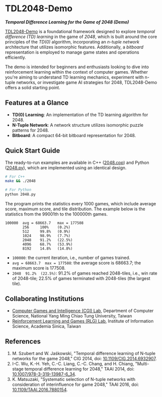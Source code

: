 # TDL2048-Demo

***Temporal Difference Learning for the Game of 2048 (Demo)***

[TDL2048-Demo](https://github.com/moporgic/TDL2048-Demo) is a foundational framework designed to explore *temporal difference (TD) learning* in the game of *2048*, which is built around the core principles of the *TD(0)* algorithm, incorporating an *n-tuple network* architecture that utilizes isomorphic features. Additionally, a *bitboard* representation is employed to manage game states and operations efficiently.

The demo is intended for beginners and enthusiasts looking to dive into reinforcement learning within the context of computer games. Whether you're aiming to understand TD learning mechanics, experiment with n-tuple networks, or investigate game AI strategies for 2048, TDL2048-Demo offers a solid starting point.

## Features at a Glance

- **TD(0) Learning**: An implementation of the TD learning algorithm for 2048.
- **N-Tuple Network**: A network structure utilizes isomorphic puzzle patterns for 2048.
- **Bitboard**: A compact 64-bit bitboard representation for 2048.

## Quick Start Guide

The ready-to-run examples are available in C++ ([2048.cpp](2048.cpp)) and Python ([2048.py](2048.py)), which are implemented using an identical design.

```bash
# For C++
make && ./2048

# For Python
python 2048.py
```

The program prints the statistics every 1000 games, which include average score, maximum score, and tile distribution.
The example below is the statistics from the 99001th to the 100000th games.
```
100000  avg = 68663.7   max = 177508
        256     100%    (0.2%)
        512     99.8%   (0.9%)
        1024    98.9%   (7.7%)
        2048    91.2%   (22.5%)
        4096    68.7%   (53.9%)
        8192    14.8%   (14.8%)
```
- `100000`: the current iteration, i.e., number of games trained.
- `avg = 68663.7  max = 177508`: the average score is 68663.7;
                                 the maximum score is 177508.
- `2048  91.2%  (22.5%)`: 91.2% of games reached 2048-tiles, i.e., win rate of 2048-tile;
                          22.5% of games terminated with 2048-tiles (the largest tile).

## Collaborating Institutions

* [Computer Games and Intelligence (CGI) Lab](https://cgi.lab.nycu.edu.tw), Department of Computer Science, National Yang Ming Chiao Tung University, Taiwan
* [Reinforcement Learning and Games (RLG) Lab](https://rlg.iis.sinica.edu.tw), Institute of Information Science, Academia Sinica, Taiwan

## References

1. M. Szubert and W. Jaśkowski, "Temporal difference learning of N-tuple networks for the game 2048," CIG 2014, doi: [10.1109/CIG.2014.6932907](https://doi.org/10.1109/CIG.2014.6932907).
2. I-C. Wu, K.-H. Yeh, C.-C. Liang, C.-C. Chang, and H. Chiang, "Multi-stage temporal difference learning for 2048," TAAI 2014, doi: [10.1007/978-3-319-13987-6_34](https://doi.org/10.1007/978-3-319-13987-6_34).
3. K. Matsuzaki, "Systematic selection of N-tuple networks with consideration of interinfluence for game 2048," TAAI 2016, doi: [10.1109/TAAI.2016.7880154](https://doi.org/10.1109/TAAI.2016.7880154).
